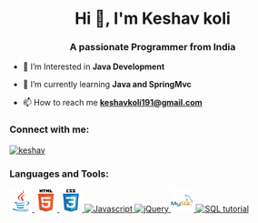 <h1 align="center">Hi 👋, I'm Keshav koli</h1>
<h3 align="center">A passionate Programmer from India</h3>


- 🔭 I’m Interested in **Java Development**

- 🌱 I’m currently learning **Java and SpringMvc**

- 📫 How to reach me **keshavkoli191@gmail.com**

<h3 align="left">Connect with me:</h3>
<p align="left">
<a href="https://linkedin.com/in/keshavkoli" target="_blank"><img align="center" src="https://cdn.jsdelivr.net/npm/simple-icons@3.0.1/icons/linkedin.svg" alt="keshav" height="30" width="40" /></a>
</p>

<h3 align="left">Languages and Tools:</h3>

<p align="left"> <a href="https://www.java.com" target="_blank"> <img src="https://raw.githubusercontent.com/devicons/devicon/master/icons/java/java-original.svg" alt="java" width="40" height="40"/> </a> 
  <a href="https://www.w3.org/html/" target="_blank"> <img src="https://raw.githubusercontent.com/devicons/devicon/master/icons/html5/html5-original-wordmark.svg" alt="html5" width="40" height="40"/> </a> 
  <a href="https://www.w3schools.com/css/" target="_blank"> <img src="https://raw.githubusercontent.com/devicons/devicon/master/icons/css3/css3-original-wordmark.svg" alt="css3" width="40" height="40"/>
  </a> <a href="https://www.javascript.com/" target="_blank"> <img src="https://upload.wikimedia.org/wikipedia/commons/6/6a/JavaScript-logo.png" alt="Javascript" width="40" height="40"/><a href="https://www.jquery.com/" target="_blank"> <img src="https://upload.wikimedia.org/wikipedia/commons/f/fd/JQuery-Logo.svg" alt="jQuery" width="40" height="40"/> </a>
  <a href="https://www.mysql.com/" target="_blank"> <img src="https://raw.githubusercontent.com/devicons/devicon/master/icons/mysql/mysql-original-wordmark.svg" alt="mysql" width="40" height="40"/> </a>
 <a href="https://www.mysql.com/" target="_blank">  <img class=" lazyloaded" data-src="https://static.javatpoint.com/images/homeicon/sql.png" alt="SQL tutorial" src="https://static.javatpoint.com/images/homeicon/sql.png"> </a> 
